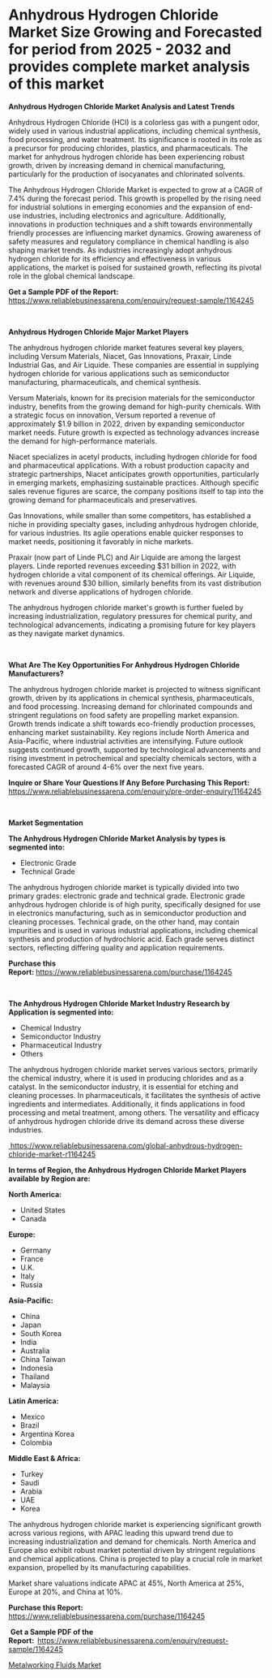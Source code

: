 <p><h1>Anhydrous Hydrogen Chloride Market Size Growing and Forecasted for period from 2025 - 2032 and provides complete market analysis of this market</h1></p><p><strong>Anhydrous Hydrogen Chloride Market Analysis and Latest Trends</strong></p>
<p><p>Anhydrous Hydrogen Chloride (HCl) is a colorless gas with a pungent odor, widely used in various industrial applications, including chemical synthesis, food processing, and water treatment. Its significance is rooted in its role as a precursor for producing chlorides, plastics, and pharmaceuticals. The market for anhydrous hydrogen chloride has been experiencing robust growth, driven by increasing demand in chemical manufacturing, particularly for the production of isocyanates and chlorinated solvents.</p><p>The Anhydrous Hydrogen Chloride Market is expected to grow at a CAGR of 7.4% during the forecast period. This growth is propelled by the rising need for industrial solutions in emerging economies and the expansion of end-use industries, including electronics and agriculture. Additionally, innovations in production techniques and a shift towards environmentally friendly processes are influencing market dynamics. Growing awareness of safety measures and regulatory compliance in chemical handling is also shaping market trends. As industries increasingly adopt anhydrous hydrogen chloride for its efficiency and effectiveness in various applications, the market is poised for sustained growth, reflecting its pivotal role in the global chemical landscape.</p></p>
<p><strong>Get a Sample PDF of the Report:&nbsp;</strong> <a href="https://www.reliablebusinessarena.com/enquiry/request-sample/1164245?utm_campaign=2112&utm_medium=2&utm_source=Github&utm_content=ia&utm_term=31032025&utm_id=anhydrous-hydrogen-chloride">https://www.reliablebusinessarena.com/enquiry/request-sample/1164245</a></p>
<p>&nbsp;</p>
<p><strong>Anhydrous Hydrogen Chloride Major Market Players</strong></p>
<p><p>The anhydrous hydrogen chloride market features several key players, including Versum Materials, Niacet, Gas Innovations, Praxair, Linde Industrial Gas, and Air Liquide. These companies are essential in supplying hydrogen chloride for various applications such as semiconductor manufacturing, pharmaceuticals, and chemical synthesis.</p><p>Versum Materials, known for its precision materials for the semiconductor industry, benefits from the growing demand for high-purity chemicals. With a strategic focus on innovation, Versum reported a revenue of approximately $1.9 billion in 2022, driven by expanding semiconductor market needs. Future growth is expected as technology advances increase the demand for high-performance materials.</p><p>Niacet specializes in acetyl products, including hydrogen chloride for food and pharmaceutical applications. With a robust production capacity and strategic partnerships, Niacet anticipates growth opportunities, particularly in emerging markets, emphasizing sustainable practices. Although specific sales revenue figures are scarce, the company positions itself to tap into the growing demand for pharmaceuticals and preservatives.</p><p>Gas Innovations, while smaller than some competitors, has established a niche in providing specialty gases, including anhydrous hydrogen chloride, for various industries. Its agile operations enable quicker responses to market needs, positioning it favorably in niche markets.</p><p>Praxair (now part of Linde PLC) and Air Liquide are among the largest players. Linde reported revenues exceeding $31 billion in 2022, with hydrogen chloride a vital component of its chemical offerings. Air Liquide, with revenues around $30 billion, similarly benefits from its vast distribution network and diverse applications of hydrogen chloride.</p><p>The anhydrous hydrogen chloride market's growth is further fueled by increasing industrialization, regulatory pressures for chemical purity, and technological advancements, indicating a promising future for key players as they navigate market dynamics.</p></p>
<p>&nbsp;</p>
<p><strong>What Are The Key Opportunities For Anhydrous Hydrogen Chloride Manufacturers?</strong></p>
<p><p>The anhydrous hydrogen chloride market is projected to witness significant growth, driven by its applications in chemical synthesis, pharmaceuticals, and food processing. Increasing demand for chlorinated compounds and stringent regulations on food safety are propelling market expansion. Growth trends indicate a shift towards eco-friendly production processes, enhancing market sustainability. Key regions include North America and Asia-Pacific, where industrial activities are intensifying. Future outlook suggests continued growth, supported by technological advancements and rising investment in petrochemical and specialty chemicals sectors, with a forecasted CAGR of around 4-6% over the next five years.</p></p>
<p><strong>Inquire or Share Your Questions If Any Before Purchasing This Report:</strong> <a href="https://www.reliablebusinessarena.com/enquiry/pre-order-enquiry/1164245?utm_campaign=2112&utm_medium=2&utm_source=Github&utm_content=ia&utm_term=31032025&utm_id=anhydrous-hydrogen-chloride">https://www.reliablebusinessarena.com/enquiry/pre-order-enquiry/1164245</a></p>
<p>&nbsp;</p>
<p><strong>Market Segmentation</strong></p>
<p><strong>The Anhydrous Hydrogen Chloride Market Analysis by types is segmented into:</strong></p>
<p><ul><li>Electronic Grade</li><li>Technical Grade</li></ul></p>
<p><p>The anhydrous hydrogen chloride market is typically divided into two primary grades: electronic grade and technical grade. Electronic grade anhydrous hydrogen chloride is of high purity, specifically designed for use in electronics manufacturing, such as in semiconductor production and cleaning processes. Technical grade, on the other hand, may contain impurities and is used in various industrial applications, including chemical synthesis and production of hydrochloric acid. Each grade serves distinct sectors, reflecting differing quality and application requirements.</p></p>
<p><strong>Purchase this Report:&nbsp;</strong><a href="https://www.reliablebusinessarena.com/purchase/1164245?utm_campaign=2112&utm_medium=2&utm_source=Github&utm_content=ia&utm_term=31032025&utm_id=anhydrous-hydrogen-chloride">https://www.reliablebusinessarena.com/purchase/1164245</a></p>
<p>&nbsp;</p>
<p><strong>The Anhydrous Hydrogen Chloride Market Industry Research by Application is segmented into:</strong></p>
<p><ul><li>Chemical Industry</li><li>Semiconductor Industry</li><li>Pharmaceutical Industry</li><li>Others</li></ul></p>
<p><p>The anhydrous hydrogen chloride market serves various sectors, primarily the chemical industry, where it is used in producing chlorides and as a catalyst. In the semiconductor industry, it is essential for etching and cleaning processes. In pharmaceuticals, it facilitates the synthesis of active ingredients and intermediates. Additionally, it finds applications in food processing and metal treatment, among others. The versatility and efficacy of anhydrous hydrogen chloride drive its demand across these diverse industries.</p></p>
<p><a href="https://www.reliablebusinessarena.com/global-anhydrous-hydrogen-chloride-market-r1164245?utm_campaign=2112&utm_medium=2&utm_source=Github&utm_content=ia&utm_term=31032025&utm_id=anhydrous-hydrogen-chloride">&nbsp;https://www.reliablebusinessarena.com/global-anhydrous-hydrogen-chloride-market-r1164245</a></p>
<p><strong>In terms of Region, the Anhydrous Hydrogen Chloride Market Players available by Region are:</strong></p>
<p>
    <p> <strong> North America: </strong>
        <ul>
            <li>United States</li>
            <li>Canada</li>
        </ul>
        </p> 
    <p> <strong> Europe: </strong>
        <ul>
            <li>Germany</li>
            <li>France</li>
            <li>U.K.</li>
            <li>Italy</li>
            <li>Russia</li>
        </ul>
        </p> 
    <p> <strong> Asia-Pacific: </strong>
        <ul>
            <li>China</li>
            <li>Japan</li>
            <li>South Korea</li>
            <li>India</li>
            <li>Australia</li>
            <li>China Taiwan</li>
            <li>Indonesia</li>
            <li>Thailand</li>
            <li>Malaysia</li>
        </ul>
        </p> 
    <p> <strong> Latin America: </strong>
        <ul>
            <li>Mexico</li>
            <li>Brazil</li>
            <li>Argentina Korea</li>
            <li>Colombia</li>
        </ul>
        </p> 
    <p> <strong> Middle East & Africa: </strong>
        <ul>
            <li>Turkey</li>
            <li>Saudi</li>
            <li>Arabia</li>
            <li>UAE</li>
            <li>Korea</li>
        </ul>
    </p>
    </p>
<p><p>The anhydrous hydrogen chloride market is experiencing significant growth across various regions, with APAC leading this upward trend due to increasing industrialization and demand for chemicals. North America and Europe also exhibit robust market potential driven by stringent regulations and chemical applications. China is projected to play a crucial role in market expansion, propelled by its manufacturing capabilities. </p><p>Market share valuations indicate APAC at 45%, North America at 25%, Europe at 20%, and China at 10%.</p></p>
<p><strong>Purchase this Report: </strong><a href="https://www.reliablebusinessarena.com/purchase/1164245?utm_campaign=2112&utm_medium=2&utm_source=Github&utm_content=ia&utm_term=31032025&utm_id=anhydrous-hydrogen-chloride">https://www.reliablebusinessarena.com/purchase/1164245</a></p>
<p>&nbsp;<strong>Get a Sample PDF of the Report:&nbsp;&nbsp;</strong><a href="https://www.reliablebusinessarena.com/enquiry/request-sample/1164245?utm_campaign=2112&utm_medium=2&utm_source=Github&utm_content=ia&utm_term=31032025&utm_id=anhydrous-hydrogen-chloride">https://www.reliablebusinessarena.com/enquiry/request-sample/1164245</a></p>
<p><strong></strong></p>
<p><p><a href="https://github.com/AshikRahman991/Market-Research-Report-List-2/blob/main/metalworking-fluids-market.md?utm_campaign=2112&utm_medium=2&utm_source=Github&utm_content=ia&utm_term=31032025&utm_id=anhydrous-hydrogen-chloride">Metalworking Fluids Market</a></p></p>